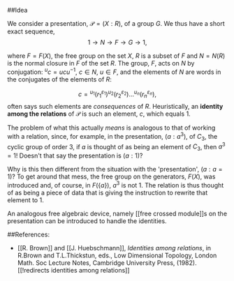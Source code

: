 ##Idea

We consider a presentation, $\mathcal{P} = (X : R)$, of a group $G$. We thus have a 
short exact sequence,
$$1\to N \to F \to G \to 1,$$ 

where $F = F(X)$, the free group on the set $X$, $R$ is a 
subset of $F$ and $N = N(R)$ is the normal closure in $F$ of the set $R$.  The group, 
$F$, acts on $N$ by conjugation: ${}^u c = ucu^{-1}$,  $c\in N$, $u \in F$, and the elements of $N$ are words in the conjugates of the elements of $R$:

$$c = {}^{u_1}(r_1^{\varepsilon_1}){}^{u_2}(r_2^{\varepsilon_2})\ldots 
{}^{u_n}(r_n^{\varepsilon_n}),$$
often says such elements are _consequences_ of 
$R$.  Heuristically, an **identity among the relations** of $\mathcal{P}$ is such an element, $c$, which equals 1.  

The problem of what this actually _means_ is analogous to that of working with a relation, since, for example, in the presentation, $( a : a^3)$, of $C_3$, the cyclic group of order 3, if $a$ is thought of as being an element of $C_3$, then $a^3 = 1$! Doesn't that say the presentation is $( a : 1)$?

Why is this then different from the situation with the 'presentation', $( a : a = 1)$?  To get around that mess, the 
free group on the generators, $F(X)$, was introduced and, of course, in $F(\{a\})$, $a^3$ is not 1. The relation is thus thought of as being a piece of data that is giving the instruction to rewrite that element to 1.

 An analogous free algebraic device, namely [[free crossed module]]s on the presentation can be introduced  to handle the 
identities. 


##References:

* [[R. Brown]] and [[J. Huebschmann]],  _Identities among relations_, in R.Brown and T.L.Thickstun, eds., Low Dimensional Topology, London Math. Soc Lecture Notes, Cambridge University Press, (1982).
[[!redirects identities among relations]] 
